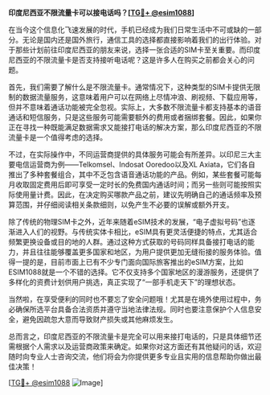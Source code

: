 **印度尼西亚不限流量卡可以接电话吗？[[TG💪+ @esim1088](https://t.me/s/esim1088)]**

在当今这个信息化飞速发展的时代，手机已经成为我们日常生活中不可或缺的一部分。无论是国内还是国外旅行，通信工具的选择都直接影响着我们的出行体验。对于那些计划前往印度尼西亚的朋友来说，选择一张合适的SIM卡至关重要。而印度尼西亚的不限流量卡是否支持接听电话呢？这是许多人在购买之前都会关心的问题。

首先，我们需要了解什么是不限流量卡。通常情况下，这种类型的SIM卡提供无限制的数据流量服务，这意味着用户可以在网络上尽情冲浪、刷视频、下载应用等，但并不意味着通话功能被完全忽视。实际上，大多数不限流量卡都支持基本的语音通话和短信服务，只是这些服务可能需要额外的费用或者捆绑套餐。因此，如果你正在寻找一种既能满足数据需求又能接打电话的解决方案，那么印度尼西亚的不限流量卡是一个值得考虑的选择。

不过，在实际操作中，不同运营商提供的具体服务可能会有所差异。以印尼三大主要电信运营商为例——Telkomsel、Indosat Ooredoo以及XL Axiata，它们各自推出了多种套餐组合，其中不乏包含语音通话功能的产品。例如，某些套餐可能每月收取固定费用后即可享受一定时长的免费国内通话时间；而另一些则可能按照实际使用量计费。因此，在决定购买哪款产品之前，建议先明确自己的通话频率及预算范围，并仔细阅读相关条款细则，以免产生不必要的误解或额外开支。

除了传统的物理SIM卡之外，近年来随着eSIM技术的发展，“电子虚拟号码”也逐渐进入人们的视野。与传统实体卡相比，eSIM具有更灵活便捷的特点，尤其适合频繁更换设备或目的地的人群。通过这种方式获取的号码同样具备接打电话的能力，并且往往能够覆盖更多国家和地区，为用户提供更加无缝衔接的服务体验。值得一提的是，目前市面上已有不少专门面向国际旅客推出的eSIM方案，比如ESIM1088就是一个不错的选择。它不仅支持多个国家地区的漫游服务，还提供了多样化的资费计划供用户挑选，真正实现了“一部手机走天下”的理想状态。

当然啦，在享受便利的同时也不要忘了安全问题哦！尤其是在境外使用过程中，务必确保所选平台具备合法资质并遵守当地法律法规。同时也要注意保护个人信息安全，避免因疏忽大意而导致财产损失或其他麻烦发生。

总而言之，印度尼西亚的不限流量卡是完全可以用来接打电话的，只是具体细节还需根据个人需求以及运营商政策来确定。如果你对这方面还有其他疑问的话，欢迎随时向专业人士咨询交流，他们将会为你提供更多专业且实用的信息帮助你做出最佳决策！

[[TG💪+ @esim1088](https://t.me/s/esim1088) ![Image](https://i.postimg.cc/4NQfJmqS/Snipaste-2025-05-13-00-14-12.png)]
